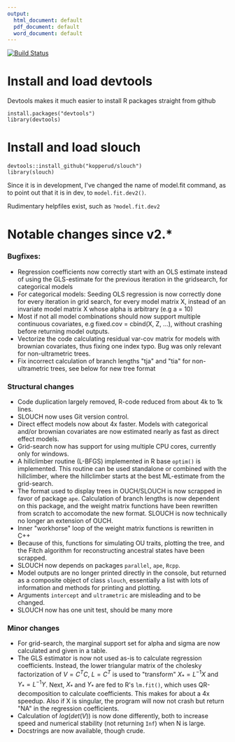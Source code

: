 ```yaml
---
output:
  html_document: default
  pdf_document: default
  word_document: default
---
```

[![Build Status](https://travis-ci.org/kopperud/slouch.svg?branch=master)](https://travis-ci.org/kopperud/slouch)

# Install and load devtools

Devtools makes it much easier to install R packages straight from github
```
install.packages("devtools")
library(devtools)
```

# Install and load slouch
```
devtools::install_github("kopperud/slouch")
library(slouch)
```

Since it is in development, I've changed the name of model.fit command, as to point out that it is in dev, to `model.fit.dev2()`.

Rudimentary helpfiles exist, such as `?model.fit.dev2`

# Notable changes since v2.*

### Bugfixes:
* Regression coefficients now correctly start with an OLS estimate instead of using the GLS-estimate for the previous iteration in the gridsearch, for categorical models
* For categorical models: Seeding OLS regression is now correctly done for every iteration in grid search, for every model matrix X, instead of an invariate model matrix X whose alpha is arbitrary (e.g a = 10)
* Most if not all model combinations should now support multiple continuous covariates, e.g fixed.cov = cbind(X, Z, ...), without crashing before returning model outputs.
* Vectorize the code calculating residual var-cov matrix for models with brownian covariates, thus fixing one index typo. Bug was only relevant for non-ultrametric trees.
* Fix incorrect calculation of branch lengths "tja" and "tia" for non-ultrametric trees, see below for new tree format

### Structural changes
* Code duplication largely removed, R-code reduced from about 4k to 1k lines.
* SLOUCH now uses Git version control.
* Direct effect models now about 4x faster. Models with categorical and/or brownian covariates are now estimated nearly as fast as direct effect models.
* Grid-search now has support for using multiple CPU cores, currently only for windows.
* A hillclimber routine (L-BFGS) implemented in R base `optim()` is implemented. This routine can be used standalone or combined with the hillclimber, where the hillclimber starts at the best ML-estimate from the grid-search.
* The format used to display trees in OUCH/SLOUCH is now scrapped in favor of package `ape`. Calculation of branch lengths is now dependent on this package, and the weight matrix functions have been rewritten from scratch to accomodate the new format. SLOUCH is now technically no longer an extension of OUCH.
* Inner "workhorse" loop of the weight matrix functions is rewritten in C++
* Because of this, functions for simulating OU traits, plotting the tree, and the Fitch algorithm for reconstructing ancestral states have been scrapped.
* SLOUCH now depends on packages `parallel`, `ape`, `Rcpp`.
* Model outputs are no longer printed directly in the console, but returned as a composite object of class `slouch`, essentially a list with lots of information and methods for printing and plotting.
* Arguments `intercept` and `ultrametric` are misleading and to be changed.
* SLOUCH now has one unit test, should be many more

### Minor changes
* For grid-search, the marginal support set for alpha and sigma are now calculated and given in a table.
* The GLS estimator is now not used as-is to calculate regression coefficients. Instead, the lower triangular matrix of the cholesky factorization of $V = C^TC$, $L = C^T$ is used to "transform" $X_{*} = L^{-1}X$ and $Y_{*} = L^{-1}Y$. Next, $X_*$ and $Y_*$ are fed to R's `lm.fit()`, which uses QR-decomposition to calculate coefficients. This makes for about a 4x speedup. Also if X is singular, the program will now not crash but return "NA" in the regression coefficients.
* Calculation of $log(det(V))$ is now done differently, both to increase speed and numerical stability (not returning `Inf`) when N is large.
* Docstrings are now available, though crude.

